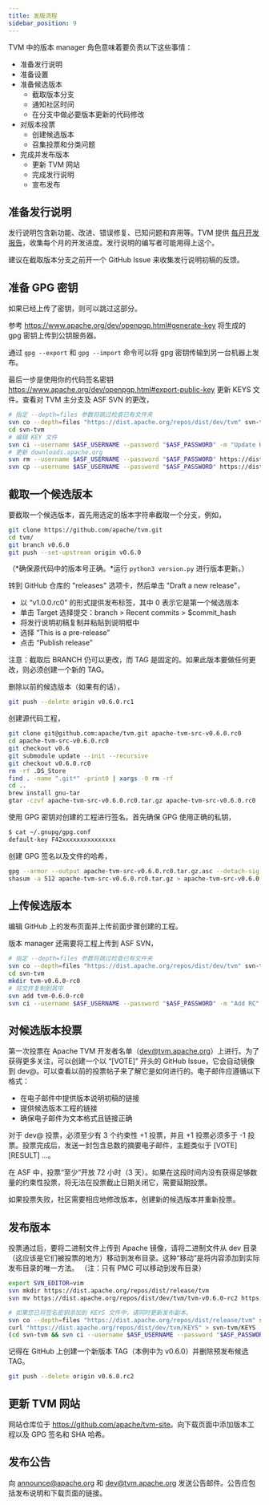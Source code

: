 ```yaml
---
title: 发版流程
sidebar_position: 9
---
```


TVM 中的版本 manager 角色意味着要负责以下这些事情：

* 准备发行说明
* 准备设置
* 准备候选版本
   * 截取版本分支
   * 通知社区时间
   * 在分支中做必要版本更新的代码修改
* 对版本投票
   * 创建候选版本
   * 召集投票和分类问题
* 完成并发布版本
   * 更新 TVM 网站
   * 完成发行说明
   * 宣布发布

## 准备发行说明

发行说明包含新功能、改进、错误修复、已知问题和弃用等。TVM 提供 [每月开发报告](https://discuss.tvm.ai/search?q=TVM%20Monthly%20%23Announcement)，收集每个月的开发进度。发行说明的编写者可能用得上这个。

建议在截取版本分支之前开一个 GitHub Issue 来收集发行说明初稿的反馈。

## 准备 GPG 密钥

如果已经上传了密钥，则可以跳过这部分。

参考 <https://www.apache.org/dev/openpgp.html#generate-key> 将生成的 gpg 密钥上传到公钥服务器。

通过 `gpg --export` 和 `gpg --import` 命令可以将 gpg 密钥传输到另一台机器上发布。

最后一步是使用你的代码签名密钥 <https://www.apache.org/dev/openpgp.html#export-public-key> 更新 KEYS 文件。查看对 TVM 主分支及 ASF SVN 的更改，

``` bash
# 指定 --depth=files 参数将跳过检查已有文件夹
svn co --depth=files "https://dist.apache.org/repos/dist/dev/tvm" svn-tvm
cd svn-tvm
# 编辑 KEY 文件
svn ci --username $ASF_USERNAME --password "$ASF_PASSWORD" -m "Update KEYS"
# 更新 downloads.apache.org
svn rm --username $ASF_USERNAME --password "$ASF_PASSWORD" https://dist.apache.org/repos/dist/release/tvm/KEYS -m "Update KEYS"
svn cp --username $ASF_USERNAME --password "$ASF_PASSWORD" https://dist.apache.org/repos/dist/dev/tvm/KEYS https://dist.apache.org/repos/dist/release/tvm/ -m "Update KEYS"
```

## 截取一个候选版本

要截取一个候选版本，首先用选定的版本字符串截取一个分支，例如，

``` bash
git clone https://github.com/apache/tvm.git
cd tvm/
git branch v0.6.0
git push --set-upstream origin v0.6.0
```

（*确保源代码中的版本号正确。*运行 `python3 version.py` 进行版本更新。）

转到 GitHub 仓库的 "releases" 选项卡，然后单击 "Draft a new release"，

-   以 “v1.0.0.rc0” 的形式提供发布标签，其中 0 表示它是第一个候选版本
-   单击 Target 选择提交：branch \> Recent commits \> \$commit_hash
-   将发行说明初稿复制并粘贴到说明框中
-   选择 “This is a pre-release”
-   点击 “Publish release”

注意：截取后 BRANCH 仍可以更改，而 TAG 是固定的。如果此版本要做任何更改，则必须创建一个新的 TAG。

删除以前的候选版本（如果有的话），

``` bash
git push --delete origin v0.6.0.rc1
```

创建源代码工程，

``` bash
git clone git@github.com:apache/tvm.git apache-tvm-src-v0.6.0.rc0
cd apache-tvm-src-v0.6.0.rc0
git checkout v0.6
git submodule update --init --recursive
git checkout v0.6.0.rc0
rm -rf .DS_Store
find . -name ".git*" -print0 | xargs -0 rm -rf
cd ..
brew install gnu-tar
gtar -czvf apache-tvm-src-v0.6.0.rc0.tar.gz apache-tvm-src-v0.6.0.rc0
```

使用 GPG 密钥对创建的工程进行签名。首先确保 GPG 使用正确的私钥，

``` bash
$ cat ~/.gnupg/gpg.conf
default-key F42xxxxxxxxxxxxxxx
```

创建 GPG 签名以及文件的哈希，

``` bash
gpg --armor --output apache-tvm-src-v0.6.0.rc0.tar.gz.asc --detach-sig apache-tvm-src-v0.6.0.rc0.tar.gz
shasum -a 512 apache-tvm-src-v0.6.0.rc0.tar.gz > apache-tvm-src-v0.6.0.rc0.tar.gz.sha512
```

## 上传候选版本

编辑 GitHub 上的发布页面并上传前面步骤创建的工程。

版本 manager 还需要将工程上传到 ASF SVN，

``` bash
# 指定 --depth=files 参数将跳过检查已有文件夹
svn co --depth=files "https://dist.apache.org/repos/dist/dev/tvm" svn-tvm
cd svn-tvm
mkdir tvm-v0.6.0-rc0
# 将文件复制到其中
svn add tvm-0.6.0-rc0
svn ci --username $ASF_USERNAME --password "$ASF_PASSWORD" -m "Add RC"
```

## 对候选版本投票

第一次投票在 Apache TVM 开发者名单（<dev@tvm.apache.org>）上进行。为了获得更多关注，可以创建一个以 “[VOTE]” 开头的 GitHub Issue，它会自动镜像到 dev@。可以查看以前的投票帖子来了解它是如何进行的。电子邮件应遵循以下格式：

-   在电子邮件中提供版本说明初稿的链接
-   提供候选版本工程的链接
-   确保电子邮件为文本格式且链接正确

对于 dev@ 投票，必须至少有 3 个约束性 +1 投票，并且 +1 投票必须多于 -1 投票。投票完成后，发送一封包含总数的摘要电子邮件，主题类似于 \[VOTE\]\[RESULT\] \...。

在 ASF 中，投票“至少”开放 72 小时（3 天）。如果在这段时间内没有获得足够数量的约束性投票，将无法在投票截止日期关闭它，需要延期投票。

如果投票失败，社区需要相应地修改版本，创建新的候选版本并重新投票。

## 发布版本

投票通过后，要将二进制文件上传到 Apache 镜像，请将二进制文件从 dev 目录（这应该是它们被投票的地方）移动到发布目录。这种“移动”是将内容添加到实际发布目录的唯一方法。 （注：只有 PMC 可以移动到发布目录）

``` bash
export SVN_EDITOR=vim
svn mkdir https://dist.apache.org/repos/dist/release/tvm
svn mv https://dist.apache.org/repos/dist/dev/tvm/tvm-v0.6.0-rc2 https://dist.apache.org/repos/dist/release/tvm/tvm-v0.6.0

# 如果您已将签名密钥添加到 KEYS 文件中，请同时更新发布副本。
svn co --depth=files "https://dist.apache.org/repos/dist/release/tvm" svn-tvm
curl "https://dist.apache.org/repos/dist/dev/tvm/KEYS" > svn-tvm/KEYS
(cd svn-tvm && svn ci --username $ASF_USERNAME --password "$ASF_PASSWORD" -m"Update KEYS")
```

记得在 GitHub 上创建一个新版本 TAG（本例中为 v0.6.0）并删除预发布候选 TAG。

``` bash
git push --delete origin v0.6.0.rc2
```

## 更新 TVM 网站

网站仓库位于 <https://github.com/apache/tvm-site>。向下载页面中添加版本工程以及 GPG 签名和 SHA 哈希。

## 发布公告

向 <announce@apache.org> 和 <dev@tvm.apache.org> 发送公告邮件。公告应包括发布说明和下载页面的链接。
